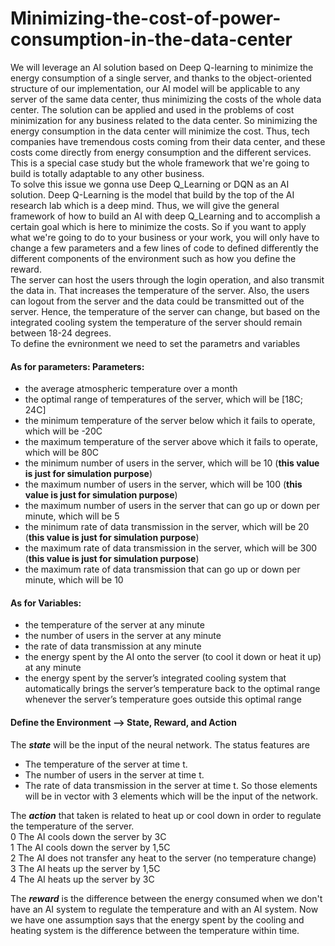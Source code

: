 # Minimizing-the-cost-of-power-consumption-in-the-data-center
We will leverage an AI solution based on Deep Q-learning to minimize the energy consumption of a single server, and thanks to the object-oriented structure of our implementation, our AI model will be applicable to any server of the same data center, thus minimizing the costs of the whole data center. The solution can be applied and used in the problems of cost minimization for any business related to the data center. So minimizing the energy consumption in the data center will minimize the cost. Thus, tech companies have tremendous costs coming from their data center, and these costs come directly from energy consumption and the different services. This is a special case study but the whole framework that we're going to build is totally adaptable to any other business.<br/> 
To solve this issue we gonna use Deep Q_Learning or DQN as an AI solution. Deep Q-Learning is the model that build by the top of the AI research lab which is a deep mind. Thus, we will give the general framework of how to build an AI with deep Q_Learning and to accomplish a certain goal which is here to minimize the costs. So if you want to apply what we're going to do to your business or your work, you will only have to change a few parameters and a few lines of code to defined differently the different components of the environment such as how you define the reward.<br/>
The server can host the users through the login operation, and also transmit the data in. That increases the temperature of the server. Also, the users can logout from the server and the data could be transmitted out of the server. Hence, the temperature of the server can change, but based on the integrated cooling system the temperature of the server should remain between 18-24 degrees.<br/> 
To define the evnironment we need to set the parametrs and variables<br/>
#### As for parameters: Parameters:<br/>
- the average atmospheric temperature over a month
- the optimal range of temperatures of the server, which will be [18C; 24C]
- the minimum temperature of the server below which it fails to operate, which will be -20C
- the maximum temperature of the server above which it fails to operate, which will be 80C
- the minimum number of users in the server, which will be 10 (**this value is just for simulation purpose**)
- the maximum number of users in the server, which will be 100 (**this value is just for simulation purpose**)
- the maximum number of users in the server that can go up or down per minute, which will be 5
- the minimum rate of data transmission in the server, which will be 20 (**this value is just for simulation purpose**)
- the maximum rate of data transmission in the server, which will be 300 (**this value is just for simulation purpose**)
- the maximum rate of data transmission that can go up or down per minute, which will be 10<br/>
#### As for Variables:<br/>
- the temperature of the server at any minute
- the number of users in the server at any minute
- the rate of data transmission at any minute
- the energy spent by the AI onto the server (to cool it down or heat it up) at any minute
- the energy spent by the server’s integrated cooling system that automatically brings the server’s temperature back to the optimal range whenever the server’s temperature goes outside this optimal range
#### Define the Environment --> State, Reward, and Action <br/>
The ***state*** will be the input of the neural network. The status features are 
- The temperature of the server at time t.
- The number of users in the server at time t.
- The rate of data transmission in the server at time t.
So those elements will be in vector with 3 elements which will be the input of the network. 

The ***action*** that taken is related to heat up or cool down in order to regulate the temperature of the server. <br/>
0 The AI cools down the server by 3C <br/>
1 The AI cools down the server by 1,5C <br/>
2 The AI does not transfer any heat to the server (no temperature change) <br/>
3 The AI heats up the server by 1,5C <br/>
4 The AI heats up the server by 3C <br/>

The ***reward*** is the difference between the energy consumed when we don't have an AI system to regulate the temperature and with an AI system. Now we have one assumption says that the energy spent by the cooling and heating system is the difference between the temperature within time.   
